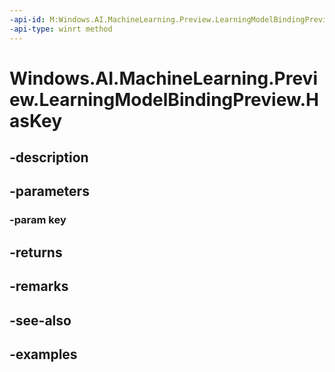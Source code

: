 ```yaml
---
-api-id: M:Windows.AI.MachineLearning.Preview.LearningModelBindingPreview.HasKey(System.String)
-api-type: winrt method
---
```


<!-- Method syntax.
public bool LearningModelBindingPreview.HasKey(String key)
-->

# Windows.AI.MachineLearning.Preview.LearningModelBindingPreview.HasKey

## -description

## -parameters
### -param key

## -returns

## -remarks

## -see-also

## -examples

